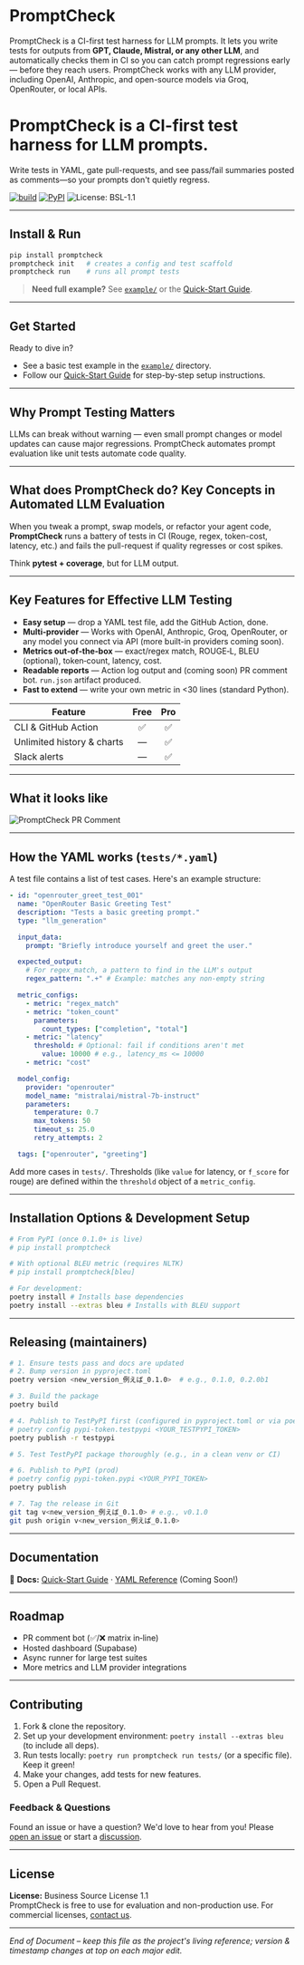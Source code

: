 # PromptCheck

PromptCheck is a CI-first test harness for LLM prompts. It lets you write tests for outputs from **GPT, Claude, Mistral, or any other LLM**, and automatically checks them in CI so you can catch prompt regressions early — before they reach users. PromptCheck works with any LLM provider, including OpenAI, Anthropic, and open-source models via Groq, OpenRouter, or local APIs.

# PromptCheck is a **CI-first test harness for LLM prompts**.  
Write tests in YAML, gate pull-requests, and see pass/fail summaries posted as
comments—so your prompts don't quietly regress.

[![build](https://github.com/b00gn1sh/promptcheck/actions/workflows/eval.yml/badge.svg)](https://github.com/b00gn1sh/promptcheck/actions)
[![PyPI](https://img.shields.io/pypi/v/promptcheck.svg)](https://pypi.org/project/promptcheck/)
![License: BSL-1.1](https://img.shields.io/badge/license-BSL--1.1-blue)

---

## Install & Run

```bash
pip install promptcheck
promptcheck init   # creates a config and test scaffold
promptcheck run    # runs all prompt tests
```

> **Need full example?** See [`example/`](https://github.com/PromptCheck/promptcheck/tree/main/example) or the [Quick-Start Guide](https://github.com/PromptCheck/promptcheck/blob/main/docs/quickstart.md).

---

## Get Started

Ready to dive in? 
*   See a basic test example in the [`example/`](https://github.com/PromptCheck/promptcheck/tree/main/example) directory.
*   Follow our [Quick-Start Guide](https://github.com/PromptCheck/promptcheck/blob/main/docs/quickstart.md) for step-by-step setup instructions.

---

## Why Prompt Testing Matters

LLMs can break without warning — even small prompt changes or model updates can cause major regressions. PromptCheck automates prompt evaluation like unit tests automate code quality.

---

## What does PromptCheck do? Key Concepts in Automated LLM Evaluation

When you tweak a prompt, swap models, or refactor your agent code, **PromptCheck** runs a battery of tests in CI (Rouge, regex, token-cost, latency, etc.) and fails the pull-request if quality regresses or cost spikes.

Think **pytest + coverage**, but for LLM output.

---

## Key Features for Effective LLM Testing

*   **Easy setup** — drop a YAML test file, add the GitHub Action, done.
*   **Multi‑provider** — Works with OpenAI, Anthropic, Groq, OpenRouter, or any model you connect via API (more built-in providers coming soon).
*   **Metrics out‑of‑the‑box** — exact/regex match, ROUGE‑L, BLEU (optional), token‑count, latency, cost.
*   **Readable reports** — Action log output and (coming soon) PR comment bot. `run.json` artifact produced.
*   **Fast to extend** — write your own metric in <30 lines (standard Python).

| Feature | Free | Pro |
|---------|:----:|:---:|
| CLI & GitHub Action | ✅ | ✅ |
| Unlimited history & charts | — | ✅ |
| Slack alerts | — | ✅ |

---

## What it looks like

![PromptCheck PR Comment](https://raw.githubusercontent.com/PromptCheck/promptcheck/main/docs/img/promptcheck_pr_comment.gif)

---

## How the YAML works (`tests/*.yaml`)

A test file contains a list of test cases. Here's an example structure:

```yaml
- id: "openrouter_greet_test_001"
  name: "OpenRouter Basic Greeting Test"
  description: "Tests a basic greeting prompt."
  type: "llm_generation"

  input_data:
    prompt: "Briefly introduce yourself and greet the user."

  expected_output:
    # For regex_match, a pattern to find in the LLM's output
    regex_pattern: ".+" # Example: matches any non-empty string

  metric_configs:
    - metric: "regex_match" 
    - metric: "token_count"
      parameters:
        count_types: ["completion", "total"]
    - metric: "latency"
      threshold: # Optional: fail if conditions aren't met
        value: 10000 # e.g., latency_ms <= 10000
    - metric: "cost" 

  model_config:
    provider: "openrouter"
    model_name: "mistralai/mistral-7b-instruct"
    parameters:
      temperature: 0.7
      max_tokens: 50
      timeout_s: 25.0 
      retry_attempts: 2

  tags: ["openrouter", "greeting"] 
```
Add more cases in `tests/`. Thresholds (like `value` for latency, or `f_score` for rouge) are defined within the `threshold` object of a `metric_config`.

---

## Installation Options & Development Setup

```bash
# From PyPI (once 0.1.0+ is live)
# pip install promptcheck

# With optional BLEU metric (requires NLTK)
# pip install promptcheck[bleu]

# For development:
poetry install # Installs base dependencies
poetry install --extras bleu # Installs with BLEU support
```

---

## Releasing (maintainers)

```bash
# 1. Ensure tests pass and docs are updated
# 2. Bump version in pyproject.toml
poetry version <new_version_例えば_0.1.0>  # e.g., 0.1.0, 0.2.0b1

# 3. Build the package
poetry build

# 4. Publish to TestPyPI first (configured in pyproject.toml or via poetry config)
# poetry config pypi-token.testpypi <YOUR_TESTPYPI_TOKEN>
poetry publish -r testpypi

# 5. Test TestPyPI package thoroughly (e.g., in a clean venv or CI)

# 6. Publish to PyPI (prod)
# poetry config pypi-token.pypi <YOUR_PYPI_TOKEN>
poetry publish

# 7. Tag the release in Git
git tag v<new_version_例えば_0.1.0> # e.g., v0.1.0
git push origin v<new_version_例えば_0.1.0>
```

---

## Documentation

📖 **Docs:** [Quick-Start Guide](https://github.com/PromptCheck/promptcheck/blob/main/docs/quickstart.md) · [YAML Reference](docs/yaml_reference.md) (Coming Soon!)

---

## Roadmap

*   PR comment bot (✅/❌ matrix in‑line)
*   Hosted dashboard (Supabase)
*   Async runner for large test suites
*   More metrics and LLM provider integrations

---

## Contributing

1.  Fork & clone the repository.
2.  Set up your development environment: `poetry install --extras bleu` (to include all deps).
3.  Run tests locally: `poetry run promptcheck run tests/` (or a specific file). Keep it green!
4.  Make your changes, add tests for new features.
5.  Open a Pull Request.

### Feedback & Questions

Found an issue or have a question? We'd love to hear from you! Please [open an issue](https://github.com/b00gn1sh/promptcheck/issues) or start a [discussion](https://github.com/b00gn1sh/promptcheck/discussions).

---

## License

**License:** Business Source License 1.1  
PromptCheck is free to use for evaluation and non-production use. For commercial licenses, [contact us](mailto:support@promptcheckllm.com).

--- 

*End of Document – keep this file as the project's living reference; version & timestamp changes at top on each major edit.*

<!-- Workflow debug trigger --> 
